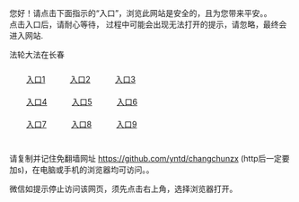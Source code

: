 您好！请点击下面指示的“入口”，浏览此网站是安全的，且为您带来平安。。 <br/>
点击入口后，请耐心等待， 过程中可能会出现无法打开的提示，请忽略，最终会进入网站. </br>

法轮大法在长春<br/>
<div style="padding:10px"><a style="margin:20px" target="_blank" href="https://d3pfgfut2qtg0g.cloudfront.net/2Qpsp?yptsonf" id="ccLink1" rel="nofollow">入口1</a> <a target="_blank" style="margin:20px" href="https://d1a2pck0qbnaub.cloudfront.net/2Qpsp?zsnzfgrl" id="ccLink2" rel="nofollow">入口2</a> <a style="margin:20px" target="_blank" href="https://dx3li9qn5mn73.cloudfront.net/2Qpsp?quficq" id="ccLink3" rel="nofollow">入口3</a></div>

<div style="padding:10px" ><a style="margin:20px" target="_blank" href="https://d3pfgfut2qtg0g.cloudfront.net/2Qpsp?yptsonf" id="ccLink4" rel="nofollow">入口4</a> <a style="margin:20px" href="https://d1a2pck0qbnaub.cloudfront.net/2Qpsp?zsnzfgrl" target="_blank" id="ccLink5" rel="nofollow">入口5</a> <a style="margin:20px" href="https://dx3li9qn5mn73.cloudfront.net/2Qpsp?quficq" target="_blank" id="ccLink6" rel="nofollow">入口6</a></div>

<div style="padding:10px"><a style="margin:20px" target="_blank" href="https://d3pfgfut2qtg0g.cloudfront.net/2Qpsp?yptsonf" id="ccLink7" rel="nofollow">入口7</a> <a style="margin:20px" href="https://d1a2pck0qbnaub.cloudfront.net/2Qpsp?zsnzfgrl" target="_blank" id="ccLink8" rel="nofollow">入口8</a> <a style="margin:20px" target="_blank" href="https://dx3li9qn5mn73.cloudfront.net/2Qpsp?quficq" id="ccLink9" rel="nofollow">入口9</a></div>

<br/>



请复制并记住免翻墙网址 https://github.com/yntd/changchunzx (http后一定要加s)，在电脑或手机的浏览器均可访问。。<br/>

微信如提示停止访问该网页，须先点击右上角，选择浏览器打开。
